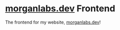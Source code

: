 # [morganlabs.dev](https://morganlabs.dev) Frontend

The frontend for my website, [morganlabs.dev](https://morganlabs.dev)!

